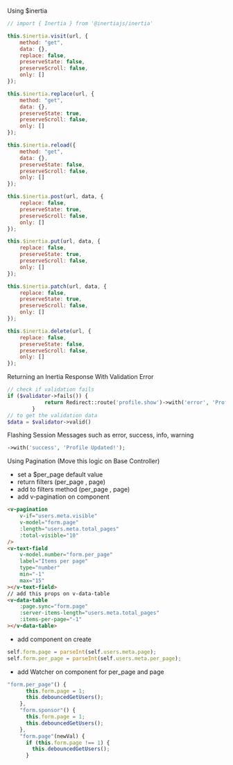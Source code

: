 Using \$inertia

```js
// import { Inertia } from '@inertiajs/inertia'

this.$inertia.visit(url, {
    method: "get",
    data: {},
    replace: false,
    preserveState: false,
    preserveScroll: false,
    only: []
});

this.$inertia.replace(url, {
    method: "get",
    data: {},
    preserveState: true,
    preserveScroll: false,
    only: []
});

this.$inertia.reload({
    method: "get",
    data: {},
    preserveState: false,
    preserveScroll: false,
    only: []
});

this.$inertia.post(url, data, {
    replace: false,
    preserveState: true,
    preserveScroll: false,
    only: []
});

this.$inertia.put(url, data, {
    replace: false,
    preserveState: true,
    preserveScroll: false,
    only: []
});

this.$inertia.patch(url, data, {
    replace: false,
    preserveState: true,
    preserveScroll: false,
    only: []
});

this.$inertia.delete(url, {
    replace: false,
    preserveState: false,
    preserveScroll: false,
    only: []
});
```

Returning an Inertia Response With Validation Error

```php
// check if validation fails
if ($validator->fails()) {
            return Redirect::route('profile.show')->with('error', 'Profile Page Form Validation Failed!')->withErrors($validator);
        }
// to get the validation data
$data = $validator->valid()
```

Flashing Session Messages such as error, success, info, warning

```php
->with('success', 'Profile Updated!');
```

Using Pagination (Move this logic on Base Controller)

-   set a \$per_page default value
-   return filters (per_page , page)
-   add to filters method (per_page , page)
-   add v-pagination on component

```html
<v-pagination
    v-if="users.meta.visible"
    v-model="form.page"
    :length="users.meta.total_pages"
    :total-visible="10"
/>
<v-text-field
    v-model.number="form.per_page"
    label="Items per page"
    type="number"
    min="-1"
    max="15"
></v-text-field>
// add this props on v-data-table
<v-data-table
    :page.sync="form.page"
    :server-items-length="users.meta.total_pages"
    :items-per-page="-1"
></v-data-table>
```

-   add component on create

```js
self.form.page = parseInt(self.users.meta.page);
self.form.per_page = parseInt(self.users.meta.per_page);
```

-   add Watcher on component for per_page and page

```js
"form.per_page"() {
      this.form.page = 1;
      this.debouncedGetUsers();
    },
    "form.sponsor"() {
      this.form.page = 1;
      this.debouncedGetUsers();
    },
    "form.page"(newVal) {
      if (this.form.page !== 1) {
        this.debouncedGetUsers();
      }
```
